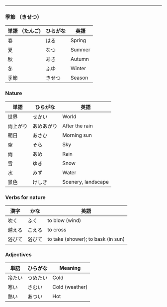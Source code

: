 
---

### 季節 （きせつ）
| 単語 （たんご) | ひらがな | 英語 |
| ---- | ---- | ---- |
| 春 | はる | Spring |
| 夏 | なつ | Summer |
| 秋 | あき | Autumn |
| 冬 | ふゆ | Winter |
| 季節 | きせつ | Season |

### Nature
| 単語 | ひらがな | 英語 |
| ---- | ---- | ---- |
| 世界 | せかい | World |
| 雨上がり | あめあがり | After the rain |
| 朝日 | あさひ | Morning sun |
| 空 | そら | Sky |
| 雨 | あめ | Rain |
| 雪 | ゆき | Snow |
| 水 | みず | Water |
| 景色 | けしき | Scenery, landscape |


### **Verbs** for nature
| 漢字 | かな | 英語 |
| ---- | ---- | ---- |
| 吹く | ふく | to blow (wind) |
| 越える | こえる | to cross |
| 浴びて | 浴びて | to take (shower); to bask (in sun)​ |


### Adjectives
| 単語 | ひらがな | Meaning | 
| --- | --- | --- |
| 冷たい | つめたい | Cold | 
| 寒い | さむい | Cold (weather) |
| 熱い | あつい | Hot |
